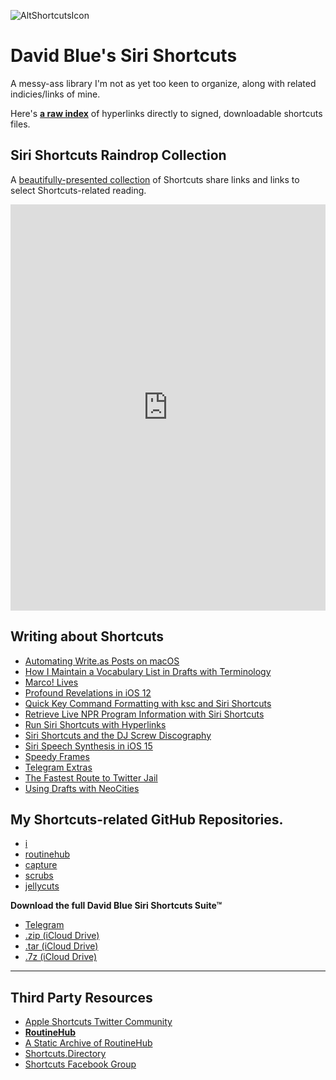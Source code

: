 ![AltShortcutsIcon](https://user-images.githubusercontent.com/43663476/161187519-7256210f-6f58-47d4-9577-e76bfc14f99f.jpeg)

# David Blue's Siri Shortcuts

A messy-ass library I'm not as yet too keen to organize, along with related indicies/links of mine.

Here's [**a raw index**](https://github.com/extratone/shortcuts/blob/main/signedindex.md) of hyperlinks directly to signed, downloadable shortcuts files.

## Siri Shortcuts Raindrop Collection

A [beautifully-presented collection](https://raindrop.io/davidblue/siri-shortcuts-21598130) of Shortcuts share links and links to select Shortcuts-related reading.

<iframe style="border: 0; width: 100%; height: 650px;" allowfullscreen frameborder="0" src="https://raindrop.io/davidblue/siri-shortcuts-21598130/embed/sort=-created&hide=header%2C+excerpt%2C+info%2C+add"></iframe>

## Writing about Shortcuts

- [Automating Write.as Posts on macOS](https://bilge.world/automating-writeas-posts)
- [How I Maintain a Vocabulary List in Drafts with Terminology](https://bilge.world/drafts-terminology-vocabulary)
- [Marco! Lives](https://bilge.world/marco)
- [Profound Revelations in iOS 12](https://bilge.world/siri-shortcuts-ios12-review)
- [Quick Key Command Formatting with ksc and Siri Shortcuts](https://bilge.world/ksc-shortcut)
- [Retrieve Live NPR Program Information with Siri Shortcuts](https://bilge.world/npr-siri-shortcuts)
- [Run Siri Shortcuts with Hyperlinks](https://bilge.world/run-siri-shortcuts-with-hyperlinks)
- [Siri Shortcuts and the DJ Screw Discography](**https://bilge.world/dj-screw-shortcuts**)
- [Siri Speech Synthesis in iOS 15](https://bilge.world/siri-tts)
- [Speedy Frames](https://bilge.world/speedy-frames)
- [Telegram Extras](https://bilge.world/telegram-extras)
- [The Fastest Route to Twitter Jail](https://bilge.world/twitter-jail)
- [Using Drafts with NeoCities](https://bilge.world/using-drafts-with-neocities)

## My Shortcuts-related GitHub Repositories.

- [i](https://github.com/extratone/i)
- [routinehub](https://github.com/extratone/routinehub)
- [capture](https://github.com/extratone/capture)
- [scrubs](https://github.com/extratone/scrubs) 
- [jellycuts](https://github.com/extratone/jellycuts)

**Download the full David Blue Siri Shortcuts Suite™**
- [Telegram](https://t.me/extratone/10876)
- [.zip (iCloud Drive)](https://www.icloud.com/iclouddrive/090WZyVe9rGUJA_6MYUtA1Mdg#DavidBlueFullShortcutsSuite03312022-225743)
- [.tar (iCloud Drive)](https://www.icloud.com/iclouddrive/055HG3do68dvVwLyqNmPeCBGw#DavidBlueFullShortcutsSuite03312022-225658)
- [.7z (iCloud Drive)](https://www.icloud.com/iclouddrive/08amblz4oVhB71NErt_qIDQHQ#DavidBlueFullShortcutsSuite03312022-225936)


---

## Third Party Resources

- [Apple Shortcuts Twitter Community](https://twitter.com/i/communities/1471151406451085313) 
- [**RoutineHub**](https://routinehub.co)
- [A Static Archive of RoutineHub](https://easrng.github.io/routinehub-archive/)
- [Shortcuts.Directory](https://shortcuts.directory) 
- [Shortcuts Facebook Group](https://www.facebook.com/groups/1348338781970212)